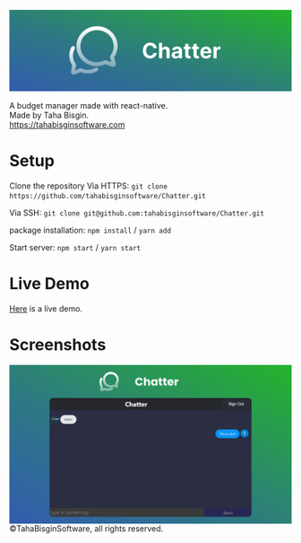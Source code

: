 ![Chatter](https://github.com/tahabisginsoftware/Chatter/blob/master/screenshots/Github%20Cover.png "Chatter")

A budget manager made with react-native. <br>
Made by Taha Bisgin. <br>
https://tahabisginsoftware.com

# Setup

Clone the repository
Via HTTPS: `git clone https://github.com/tahabisginsoftware/Chatter.git`

Via SSH: `git clone git@github.com:tahabisginsoftware/Chatter.git`

package installation: `npm install` / `yarn add`

Start server: `npm start` / `yarn start`

# Live Demo

[Here]("https://tahabisginsoftware.com") is a live demo.

# Screenshots
<img align="left" alt="budget1" src="https://github.com/tahabisginsoftware/Chatter/blob/master/screenshots/screen_one.png" width="1920" />
<br>
©TahaBisginSoftware, all rights reserved.

